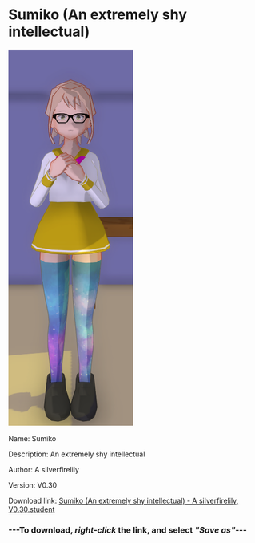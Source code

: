 # Sumiko (An extremely shy intellectual)

<img src = "https://raw.githubusercontent.com/Arbiter1223/Daigaku-Gurashi-Custom-Students/master/Students/Files/Sumiko%20(An%20extremely%20shy%20intellectual).png">

Name: Sumiko

Description: An extremely shy intellectual

Author: A silverfirelily

Version: V0.30

Download link: <a href="https://raw.githubusercontent.com/Arbiter1223/Daigaku-Gurashi-Custom-Students/master/Students/Files/Sumiko%20(An%20extremely%20shy%20intellectual)%20-%20A%20silverfirelily%2C%20V0.30.student">Sumiko (An extremely shy intellectual) - A silverfirelily, V0.30.student</a>

### ---**To download, _right-click_ the link, and select _"Save as"_**---
